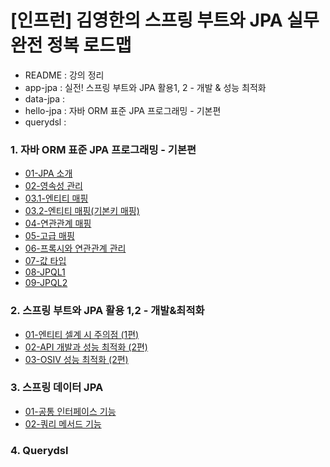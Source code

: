 # [인프런] 김영한의 스프링 부트와 JPA 실무 완전 정복 로드맵

- README : 강의 정리
- app-jpa : 실전! 스프링 부트와 JPA 활용1, 2 - 개발 & 성능 최적화
- data-jpa :
- hello-jpa : 자바 ORM 표준 JPA 프로그래밍 - 기본편
- querydsl :

### 1. 자바 ORM 표준 JPA 프로그래밍 - 기본편

- <a href="README/1.%20자바%20ORM%20표준%20JPA%20프로그래밍%20-%20기본편/01-JPA%20소개.md">01-JPA 소개</a>
- <a href="README/1.%20자바%20ORM%20표준%20JPA%20프로그래밍%20-%20기본편/02-영속성%20관리.md">02-영속성 관리</a>
- <a href="README/1.%20자바%20ORM%20표준%20JPA%20프로그래밍%20-%20기본편/03.1-엔티티%20매핑.md">03.1-엔티티 매핑</a>
- <a href="README/1.%20자바%20ORM%20표준%20JPA%20프로그래밍%20-%20기본편/03.2-엔티티%20매핑(기본키%20매핑).md">03.2-엔티티 매핑(기본키 매핑)</a>
- <a href="README/1.%20자바%20ORM%20표준%20JPA%20프로그래밍%20-%20기본편/04-연관관계%20매핑.md">04-연관관계 매핑</a>
- <a href="README/1.%20자바%20ORM%20표준%20JPA%20프로그래밍%20-%20기본편/05-고급%20매핑.md">05-고급 매핑</a>
- <a href="README/1.%20자바%20ORM%20표준%20JPA%20프로그래밍%20-%20기본편/06-프록시와%20연관관계%20관리.md">06-프록시와 연관관계 관리</a>
- <a href="README/1.%20자바%20ORM%20표준%20JPA%20프로그래밍%20-%20기본편/07-값%20타입.md">07-값 타입</a>
- <a href="README/1.%20자바%20ORM%20표준%20JPA%20프로그래밍%20-%20기본편/08-JPQL1.md">08-JPQL1</a>
- <a href="README/1.%20자바%20ORM%20표준%20JPA%20프로그래밍%20-%20기본편/09-JPQL2.md">09-JPQL2</a>

### 2. 스프링 부트와 JPA 활용 1,2 - 개발&최적화

- <a href="">01-엔티티 셀계 시 주의점 (1편)</a>
- <a href="">02-API 개발과 성능 최적화 (2편)</a>
- <a href="">03-OSIV 성능 최적화 (2편)</a>

### 3. 스프링 데이터 JPA

- <a href="">01-공통 인터페이스 기능</a>
- <a href="">02-쿼리 메서드 기능</a>

### 4. Querydsl
